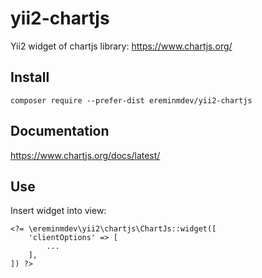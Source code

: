 # yii2-chartjs

Yii2 widget of chartjs library: https://www.chartjs.org/

## Install

``composer require --prefer-dist ereminmdev/yii2-chartjs``

## Documentation

https://www.chartjs.org/docs/latest/

## Use

Insert widget into view:

```
<?= \ereminmdev\yii2\chartjs\ChartJs::widget([
    'clientOptions' => [
        ...
    ],
]) ?>
```
